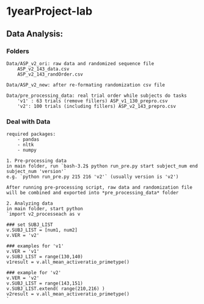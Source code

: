 # 1yearProject-lab

## Data Analysis:

### Folders
	Data/ASP_v2_ori: raw data and randomized sequence file
		ASP_v2_143_data.csv
		ASP_v2_143_randOrder.csv

	Data/ASP_v2_new: after re-formating randomization csv file 

	Data/pre_processing_data: real trial order while subjects do tasks
		'v1' : 63 trials (remove fillers) ASP_v1_130_prepro.csv
		'v2': 100 trials (including fillers) ASP_v2_143_prepro.csv

### Deal with Data
	required packages:
		- pandas
		- nltk
		- numpy

	1. Pre-processing data
	in main folder, run `bash-3.2$ python run_pre.py start subject_num end subject_num 'version'`
	e.g. `python run_pre.py 215 216 'v2'` (usually version is 'v2')

	After running pre-processing script, raw data and randomization file will be combined and exported into *pre_processing_data* folder

	2. Analyzing data
	in main folder, start python
	`import v2_processeach as v

	### set SUBJ_LIST
	v.SUBJ_LIST = [num1, num2]
	v.VER = 'v2'

	### examples for 'v1'
	v.VER = 'v1'
	v.SUBJ_LIST = range(130,140)
	v1result = v.all_mean_activeratio_primetype()

	### example for 'v2'
	v.VER = 'v2'
	v.SUBJ_LIST = range(143,151)
	v.SUBJ_LIST.extend( range(210,216) )
	v2result = v.all_mean_activeratio_primetype()
	`






		
		
